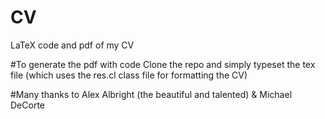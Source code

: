# CV
LaTeX code and pdf of my CV

#To generate the pdf with code
Clone the repo and simply typeset the tex file (which uses the res.cl class file for formatting the CV)

#Many thanks to
Alex Albright (the beautiful and talented) &  Michael DeCorte
